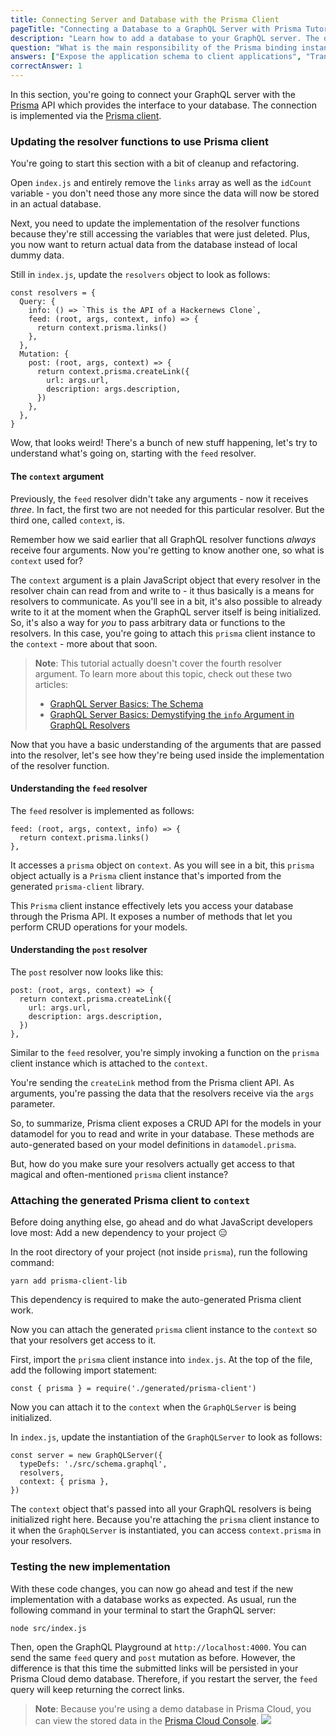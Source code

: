 ```yaml
---
title: Connecting Server and Database with the Prisma Client
pageTitle: "Connecting a Database to a GraphQL Server with Prisma Tutorial"
description: "Learn how to add a database to your GraphQL server. The database is powered by Prisma and connected to the server via GraphQL bindings."
question: "What is the main responsibility of the Prisma binding instance that's attached to the 'context'?"
answers: ["Expose the application schema to client applications", "Translate the GraphQL operations from the Prisma API into JavaScript functions", "Translate the GraphQL operations from the application layer into JavaScript functions", "Generate SQL queries"]
correctAnswer: 1
---
```


In this section, you're going to connect your GraphQL server with the [Prisma](https://www.prisma.io) API which provides the interface to your database. The connection is implemented via the [Prisma client](https://www.prisma.io/docs/prisma-client/).

### Updating the resolver functions to use Prisma client

You're going to start this section with a bit of cleanup and refactoring.

<Instruction>

Open `index.js` and entirely remove the `links` array as well as the `idCount` variable - you don't need those any more since the data will now be stored in an actual database.

</Instruction>

Next, you need to update the implementation of the resolver functions because they're still accessing the variables that were just deleted. Plus, you now want to return actual data from the database instead of local dummy data.

<Instruction>

Still in `index.js`, update the `resolvers` object to look as follows:

```js{4-6,8-17}(path=".../hackernews-node/src/index.js")
const resolvers = {
  Query: {
    info: () => `This is the API of a Hackernews Clone`,
    feed: (root, args, context, info) => {
      return context.prisma.links()
    },
  },
  Mutation: {
    post: (root, args, context) => {
      return context.prisma.createLink({
        url: args.url,
        description: args.description,
      })
    },
  },
}
```

</Instruction>

Wow, that looks weird! There's a bunch of new stuff happening, let's try to understand what's going on, starting with the `feed` resolver.

#### The `context` argument

Previously, the `feed` resolver didn't take any arguments - now it receives _three_. In fact, the first two are not needed for this particular resolver. But the third one, called `context`, is.

Remember how we said earlier that all GraphQL resolver functions _always_ receive four arguments. Now you're getting to know another one, so what is `context` used for?

The `context` argument is a plain JavaScript object that every resolver in the resolver chain can read from and write to - it thus basically is a means for resolvers to communicate. As you'll see in a bit, it's also possible to already write to it at the moment when the GraphQL server itself is being initialized. So, it's also a way for _you_ to pass arbitrary data or functions to the resolvers. In this case, you're going to attach this `prisma` client instance to the `context` - more about that soon.

> **Note**: This tutorial actually doesn't cover the fourth resolver argument. To learn more about this topic, check out these two articles:
> - [GraphQL Server Basics: The Schema](https://blog.graph.cool/graphql-server-basics-the-schema-ac5e2950214e)
> - [GraphQL Server Basics: Demystifying the `info` Argument in GraphQL Resolvers](https://blog.graph.cool/graphql-server-basics-demystifying-the-info-argument-in-graphql-resolvers-6f26249f613a)

Now that you have a basic understanding of the arguments that are passed into the resolver, let's see how they're being used inside the implementation of the resolver function.

#### Understanding the `feed` resolver

The `feed` resolver is implemented as follows:

```js(path=".../hackernews-node/src/index.js"&nocopy)
feed: (root, args, context, info) => {
  return context.prisma.links()
},
```

It accesses a `prisma` object on `context`. As you will see in a bit, this `prisma` object actually is a `Prisma` client instance that's imported from the generated `prisma-client` library.

This `Prisma` client instance effectively lets you access your database through the Prisma API. It exposes a number of methods that let you perform CRUD operations for your models. 

#### Understanding the `post` resolver

The `post` resolver now looks like this:

```js(path=".../hackernews-node/src/index.js"&nocopy)
post: (root, args, context) => {
  return context.prisma.createLink({
    url: args.url,
    description: args.description,
  })
},
```

Similar to the `feed` resolver, you're simply invoking a function on the `prisma` client instance which is attached to the `context`.

You're sending the `createLink` method from the Prisma client API. As arguments, you're passing the data that the resolvers receive via the `args` parameter.

So, to summarize, Prisma client exposes a CRUD API for the models in your datamodel for you to read and write in your database. These methods are auto-generated based on your model definitions in `datamodel.prisma`.  

But, how do you make sure your resolvers actually get access to that magical and often-mentioned `prisma` client instance?

### Attaching the generated Prisma client to `context`

Before doing anything else, go ahead and do what JavaScript developers love most: Add a new dependency to your project 😑

<Instruction>

In the root directory of your project (not inside `prisma`), run the following command:

```bash(path=".../hackernews-node")
yarn add prisma-client-lib
```

</Instruction>

This dependency is required to make the auto-generated Prisma client work.

Now you can attach the generated `prisma` client instance to the `context` so that your resolvers get access to it.

<Instruction>

First, import the `prisma` client instance into `index.js`. At the top of the file, add the following import statement:

```js(path=".../hackernews-node/src/index.js")
const { prisma } = require('./generated/prisma-client')
```

</Instruction>

Now you can attach it to the `context` when the `GraphQLServer` is being initialized.

<Instruction>

In `index.js`, update the instantiation of the `GraphQLServer` to look as follows:

```js{4-12}(path=".../hackernews-node/src/index.js")
const server = new GraphQLServer({
  typeDefs: './src/schema.graphql',
  resolvers,
  context: { prisma },
})
```

</Instruction>

The `context` object that's passed into all your GraphQL resolvers is being initialized right here. Because you're attaching the `prisma` client instance to it when the `GraphQLServer` is instantiated, you can access `context.prisma` in your resolvers.

### Testing the new implementation

With these code changes, you can now go ahead and test if the new implementation with a database works as expected. As usual, run the following command in your terminal to start the GraphQL server:

```bash(path=".../hackernews-node")
node src/index.js
```

Then, open the GraphQL Playground at `http://localhost:4000`. You can send the same `feed` query and `post` mutation as before. However, the difference is that this time the submitted links will be persisted in your Prisma Cloud demo database. Therefore, if you restart the server, the `feed` query will keep returning the correct links.

> **Note**: Because you're using a demo database in Prisma Cloud, you can view the stored data in the [Prisma Cloud Console](https://app.prisma.io/). 
> ![](https://imgur.com/ZXJ8RIY.png)
